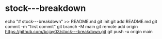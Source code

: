 # stock---breakdown

echo "# stock---breakdown" >> README.md
git init
git add README.md
git commit -m "first commit"
git branch -M main
git remote add origin https://github.com/bcjay03/stock---breakdown.git
git push -u origin main
                
